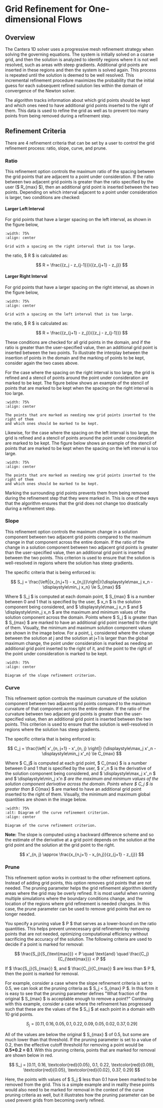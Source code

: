 # Grid Refinement for One-dimensional Flows

## Overview

The Cantera 1D solver uses a progressive mesh refinement strategy when solving the
governing equations. The system is initially solved on a coarse grid, and then the
solution is analyzed to identify regions where it is not well resolved, such as areas
with steep gradients. Additional grid points are inserted in these regions and then
the system is solved again. This process is repeated until the solution is deemed to be
well resolved. This incremental refinement procedure maximizes the probability that the
initial guess for each subsequent refined solution lies within the domain of
convergence of the Newton solver.

The algorithm tracks information about which grid points
should be kept and which ones need to have additional grid points inserted to the
right of them. This data is used to refine the grid as well as to prevent too many
points from being removed during a refinement step.


## Refinement Criteria

There are 4 refinement criteria that can be set by a user to control the grid
refinement process: ratio, slope, curve, and prune.

### Ratio

This refinement option controls the maximum ratio of the spacing between the grid
points that are adjacent to a point under consideration. If the ratio between two
adjacent grid points is greater than the ratio
specified by the user ($ R_{max} $), then an additional grid point is inserted
between the two points. Depending on which interval adjacent to a point under
consideration is larger, two conditions are checked:

#### Larger Left Interval

For grid points that have a larger spacing on the left interval, as shown in the figure below,

```{figure} /_static/images/onedim/refinement_large_left_interval.svg
:width: 75%
:align: center

Grid with a spacing on the right interval that is too large.
```

the ratio, $ R $ is calculated as:

$$
  R = \frac{{z_j - z_{j-1}}}{{z_{j+1} - z_j}}
$$

#### Larger Right Interval

For grid points that have a larger spacing on the right interval, as shown in the figure below,

```{figure} /_static/images/onedim/refinement_large_right_interval.svg
:width: 75%
:align: center

Grid with a spacing on the left interval that is too large.
```

the ratio, $ R $ is calculated as:

$$
  R = \frac{{z_{j+1} - z_j}}{{z_j - z_{j-1}}}
$$

These conditions are checked for all grid points in the domain, and if the ratio
is greater than the user-specified value, then an additional grid point is inserted
between the two points. To illustrate the interplay between the insertion of points
in the domain and the marking of points to be kept, consider again the two cases above.

For the case where the spacing on the right interval is too large, the grid is refined
and a stencil of points around the point under consideration are marked to be kept.
The figure below shows an example of the stencil of points that are marked to be kept
when the spacing on the right interval is too large.

```{figure} /_static/images/onedim/refinement_right_interval_stencil.svg
:width: 75%
:align: center

The points that are marked as needing new grid points inserted to the right of them
and which ones should be marked to be kept.
```

Likewise, for the case where the spacing on the left interval is too large, the grid is
refined and a stencil of points around the point under consideration are marked to be kept.
The figure below shows an example of the stencil of points that are marked to be kept
when the spacing on the left interval is too large.

```{figure} /_static/images/onedim/refinement_left_interval_stencil.svg
:width: 75%
:align: center

The points that are marked as needing new grid points inserted to the right of them
and which ones should be marked to be kept.
```

Marking the surrounding grid points prevents them from being removed during the refinement
step that they were marked in. This is one of the ways that the algorithm ensures that
the grid does not change too drastically during a refinement step.


### Slope

This refinement option controls the maximum change in a solution component between
two adjacent grid points compared to the maximum change in that component across the
entire domain. If the ratio of the change in a solution component between two adjacent
grid points is greater than the user-specified value, then an additional grid point is
inserted between the two points. This criterion is used to ensure that the solution
is well-resolved in regions where the solution has steep gradients.

The specific criteria that is being enforced is:

$$
  S_j = \frac{\left|{x_{n,j+1} - x_{n,j}}\right|}{\displaystyle\max_j x_n
        - \displaystyle\min_j x_n} \le S_{max}
$$

Where $ S_j $ is computed at each domain point, $ S_{max} $ is a number
between 0 and 1 that is specified by the user, $ x_n $ is the solution component
being considered, and $ \displaystyle\max_j x_n $ and $ \displaystyle\min_j x_n $ are
the maximum and minimum values of the solution component across the domain. Points
where $ S_j $ is greater than $ S_{max} $ are marked to have an additional grid
point inserted to the right of them. Visually, the minimum and maximum solution
component values are shown in the image below. For a point, j, considered where
the change between the solution at j and the solution at j+1 is larger than the
global maximum change, the point under consideration is marked as needing an
additional grid point inserted to the right of it, and the point to the right of
the point under consideration is marked to be kept.

```{figure} /_static/images/onedim/refinement_slope_metric_plot.svg
:width: 75%
:align: center

Diagram of the slope refinement criterion.
```


### Curve

This refinement option controls the maximum curvature of the solution component between
two adjacent grid points compared to the maximum curvature of that component across the
entire domain. If the ratio of the curvature between two adjacent grid points is greater
than the user-specified value, then an additional grid point is inserted between the two
points. This criterion is used to ensure that the solution is well-resolved in regions
where the solution has steep gradients.

The specific criteria that is being enforced is:

$$
  C_j = \frac{\left| x'_{n, j+1} - x'_{n, j} \right|}
        {\displaystyle\max_j x'_n - \displaystyle\min_j x'_n} \le C_{max}
$$

Where $ C_j$ is computed at each grid point, $ C_{max} $ is a number between
0 and 1 that is specified by the user, $ x'_n $ is the derivative of the
solution component being considered, and $ \displaystyle\max_j x'_n $ and
$ \displaystyle\min_j x'_n $ are the maximum and minimum values of the
solution component derivative across the domain. Points where $ C_j $ is greater
than $ C_{max} $ are marked to have an additional grid point inserted to the
right of them. Visually, the minimum and maximum global quantities are shown in the
image below.

```{figure} /_static/images/onedim/refinement_curve_metric_plot.svg
:width: 75%
:alt: Diagram of the curve refinement criterion.
:align: center

Diagram of the curve refinement criterion.
```

**Note:** The slope is computed using a backward difference scheme and so the estimate of
the derivative at a grid point depends on the solution at the grid point and the
solution at the grid point to the right.

$$
  x'_{n, j} \approx \frac{x_{n,j+1} - x_{n,j}}{z_{j+1} - z_{j}}
$$


### Prune

This refinement option works in contrast to the other refinement options. Instead of
adding grid points, this option removes grid points that are not needed. The pruning
parameter helps the grid refinement algorithm identify areas where the grid may be
overly refined. It is most useful when running multiple simulations where the boundary
conditions change, and the location of the regions where grid refinement is needed
changes. In this case, the prune parameter can be used to remove grid points that are
no longer needed.

You specify a pruning value $ P $ that serves as a lower-bound on
the ratio quantities. This helps prevent unnecessary grid refinement by
removing points that are not needed, optimizing computational efficiency without
sacrificing the accuracy of the solution. The following criteria are used to decide
if a point is marked for removal:

$$
  \frac{S_j}{S_{\text{max}}} < P \quad \text{and}
  \quad \frac{C_j}{C_{\text{max}}} < P
$$

If $ \frac{S_j}{S_{max}} $, and $ \frac{C_j}{C_{max}} $ are less
than $ P $, then the point is marked for removal.

For example, consider a case where the slope refinement criteria is set to 0.5, we
can look at the pruning criteria as $ S_j < S_{max} P $. In this form
it is easy to see that the pruning parameter defines "What fraction of the original
$ S_{max} $ is acceptable enough to remove a point?" Continuing with this example,
consider a case where the refinement has progressed such that these are the values of
the $ S_j $ at each point in a domain with 10 grid points.

$$
  S_j = [0.11, 0.16, 0.05, 0.1, 0.22, 0.09, 0.05, 0.02, 0.37, 0.29]
$$

All of the values are below the original $ S_{max} $ of 0.5, but some are much
lower than that threshold. If the pruning parameter is set to a value of 0.2, then
the effective cutoff threshold for removing a point would be **0.5*0.2 = 0.1**. With
this pruning criteria, points that are marked for removal are shown below in red.

$$
  S_j = [0.11, 0.16, \textcolor{red}{0.05}, 0.1, 0.22, \textcolor{red}{0.09},
         \textcolor{red}{0.05}, \textcolor{red}{0.02}, 0.37, 0.29]
$$

Here, the points with values of $ S_j $ less than 0.1 have been marked to be removed
from the grid. This is a simple example and in reality these points would also need
to be marked for removal in the context of the curve pruning criteria as well, but it
illustrates how the pruning parameter can be used prevent grids from becoming overly
refined.